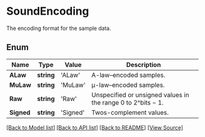 ﻿# SoundEncoding
The encoding format for the sample data. 

## Enum
Name | Type | Value | Description
------------ | ------------- | ------------- | -------------
**ALaw** | **string** | 'ALaw' | A-law–encoded samples.
**MuLaw** | **string** | 'MuLaw' | μ-law–encoded samples.
**Raw** | **string** | 'Raw' | Unspecified or unsigned values in the range 0 to 2^bits − 1.
**Signed** | **string** | 'Signed' | Twos-complement values.

[[Back to Model list]](../README.md#documentation-for-models) [[Back to API list]](../README.md#documentation-for-api-endpoints) [[Back to README]](../README.md) [[View Source]](../src/models/soundEncoding.ts)

